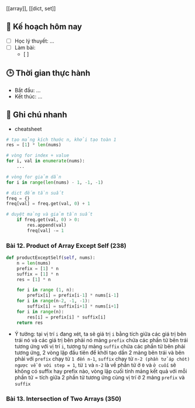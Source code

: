 [[array]], [[dict, set]]
## 🎯 Kế hoạch hôm nay
- [ ] Học lý thuyết: ...
- [ ] Làm bài:
  - [ ] 

## 🕒 Thời gian thực hành
- Bắt đầu: ...
- Kết thúc: ...

## 🧠 Ghi chú nhanh
- cheatsheet
```python
# tạo mảng kích thước n, khởi tạo toàn 1
res = [1] * len(nums)

# vòng for index + value
for i, val in enumerate(nums):
	...

# vòng for giảm dần
for i in range(len(nums) - 1, -1, -1)

# dict đếm tần suất 
freq = {}
freq[val] = freq.get(val, 0) + 1

# duyệt mảng và giảm tần suất
	if freq.get(val, 0) > 0:
		res.append(val)
		freq[val] -= 1
```

### Bài 12. Product of Array Except Self (238)

```python
def productExceptSelf(self, nums):
	n = len(nums)
	prefix = [1] * n
	suffix = [1] * n
	res = [1] * n

	for i in range (1, n):
		prefix[i] = prefix[i-1] * nums[i-1]
	for i in range(n-2, -1, -1):
		suffix[i] = suffix[i+1] * nums[i+1]
	for i in range(n):
		res[i] = prefix[i] * suffix[i]
	return res

```

- Ý tưởng: tại vị trí `i` đang xét, ta sẽ giá trị `i` bằng tích giữa các giá trị bên trái nó và các giá trị bên phải nó mảng `prefix` chứa các phần tử bên trái tương ứng với vị trí `i`, tương tự mảng `suffix` chứa các phần tử bên phải tương ứng, 2 vòng lặp đầu tiên để khởi tạo dần 2 mảng bên trái và bên phải với `prefix` chạy từ `1 đến n-1`, `suffix` chạy từ `n-2 (phần tử áp chót) ngược về 0 với step = 1`, từ `1` và `n-2` là về phần tử ở `0` và `ở cuối`   sẽ không có suffix hay prefix nào, vòng lặp cuối tính mảng kết quả với mỗi phần tử = tích giữa 2 phần tử tương ứng cùng vị trí ở 2 mảng `prefix` và `suffix`  

### Bài 13. Intersection of Two Arrays (350)

```python

```